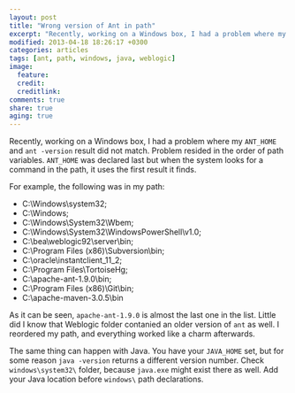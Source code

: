 ```yaml
---
layout: post
title: "Wrong version of Ant in path"
excerpt: "Recently, working on a Windows box, I had a problem where my ANT_HOME and ant -version result did not match."
modified: 2013-04-18 18:26:17 +0300
categories: articles
tags: [ant, path, windows, java, weblogic]
image:
  feature:
  credit:
  creditlink:
comments: true
share: true
aging: true
---
```


Recently, working on a Windows box, I had a problem where my `ANT_HOME` and `ant -version` result did not match.
Problem resided in the order of path variables. `ANT_HOME` was declared last but when the system looks for a command in the path, it uses the first result it finds.

For example, the following was in my path:

* C:\Windows\system32;
* C:\Windows;
* C:\Windows\System32\Wbem;
* C:\Windows\System32\WindowsPowerShell\v1.0\;
* C:\bea\weblogic92\server\bin;
* C:\Program Files (x86)\Subversion\bin;
* C:\oracle\instantclient_11_2;
* C:\Program Files\TortoiseHg\;
* C:\apache-ant-1.9.0\bin;
* C:\Program Files (x86)\Git\bin;
* C:\apache-maven-3.0.5\bin

As it can be seen, `apache-ant-1.9.0` is almost the last one in the list. Little did I know that Weblogic folder contanied an older version of `ant` as well. I reordered my path, and everything worked like a charm afterwards.

The same thing can happen with Java. You have your `JAVA_HOME` set, but for some reason `java -version` returns a different version number. Check `windows\system32\` folder, because `java.exe` might exist there as well. Add your Java location before `windows\` path declarations.
